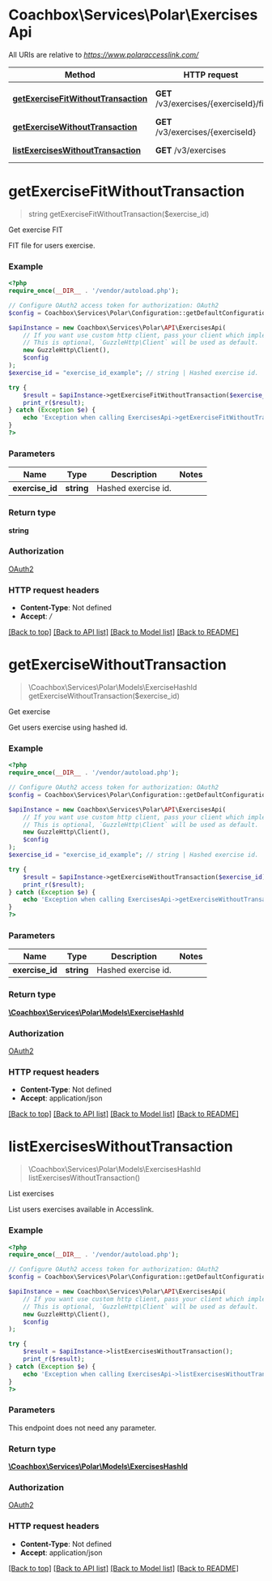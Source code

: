 # Coachbox\Services\Polar\ExercisesApi

All URIs are relative to *https://www.polaraccesslink.com/*

Method | HTTP request | Description
------------- | ------------- | -------------
[**getExerciseFitWithoutTransaction**](ExercisesApi.md#getExerciseFitWithoutTransaction) | **GET** /v3/exercises/{exerciseId}/fit | Get exercise FIT
[**getExerciseWithoutTransaction**](ExercisesApi.md#getExerciseWithoutTransaction) | **GET** /v3/exercises/{exerciseId} | Get exercise
[**listExercisesWithoutTransaction**](ExercisesApi.md#listExercisesWithoutTransaction) | **GET** /v3/exercises | List exercises

# **getExerciseFitWithoutTransaction**
> string getExerciseFitWithoutTransaction($exercise_id)

Get exercise FIT

FIT file for users exercise.

### Example
```php
<?php
require_once(__DIR__ . '/vendor/autoload.php');

// Configure OAuth2 access token for authorization: OAuth2
$config = Coachbox\Services\Polar\Configuration::getDefaultConfiguration()->setAccessToken('YOUR_ACCESS_TOKEN');

$apiInstance = new Coachbox\Services\Polar\API\ExercisesApi(
    // If you want use custom http client, pass your client which implements `GuzzleHttp\ClientInterface`.
    // This is optional, `GuzzleHttp\Client` will be used as default.
    new GuzzleHttp\Client(),
    $config
);
$exercise_id = "exercise_id_example"; // string | Hashed exercise id.

try {
    $result = $apiInstance->getExerciseFitWithoutTransaction($exercise_id);
    print_r($result);
} catch (Exception $e) {
    echo 'Exception when calling ExercisesApi->getExerciseFitWithoutTransaction: ', $e->getMessage(), PHP_EOL;
}
?>
```

### Parameters

Name | Type | Description  | Notes
------------- | ------------- | ------------- | -------------
 **exercise_id** | **string**| Hashed exercise id. |

### Return type

**string**

### Authorization

[OAuth2](../../README.md#OAuth2)

### HTTP request headers

 - **Content-Type**: Not defined
 - **Accept**: */*

[[Back to top]](#) [[Back to API list]](../../README.md#documentation-for-api-endpoints) [[Back to Model list]](../../README.md#documentation-for-models) [[Back to README]](../../README.md)

# **getExerciseWithoutTransaction**
> \Coachbox\Services\Polar\Models\ExerciseHashId getExerciseWithoutTransaction($exercise_id)

Get exercise

Get users exercise using hashed id.

### Example
```php
<?php
require_once(__DIR__ . '/vendor/autoload.php');

// Configure OAuth2 access token for authorization: OAuth2
$config = Coachbox\Services\Polar\Configuration::getDefaultConfiguration()->setAccessToken('YOUR_ACCESS_TOKEN');

$apiInstance = new Coachbox\Services\Polar\API\ExercisesApi(
    // If you want use custom http client, pass your client which implements `GuzzleHttp\ClientInterface`.
    // This is optional, `GuzzleHttp\Client` will be used as default.
    new GuzzleHttp\Client(),
    $config
);
$exercise_id = "exercise_id_example"; // string | Hashed exercise id.

try {
    $result = $apiInstance->getExerciseWithoutTransaction($exercise_id);
    print_r($result);
} catch (Exception $e) {
    echo 'Exception when calling ExercisesApi->getExerciseWithoutTransaction: ', $e->getMessage(), PHP_EOL;
}
?>
```

### Parameters

Name | Type | Description  | Notes
------------- | ------------- | ------------- | -------------
 **exercise_id** | **string**| Hashed exercise id. |

### Return type

[**\Coachbox\Services\Polar\Models\ExerciseHashId**](../Model/ExerciseHashId.md)

### Authorization

[OAuth2](../../README.md#OAuth2)

### HTTP request headers

 - **Content-Type**: Not defined
 - **Accept**: application/json

[[Back to top]](#) [[Back to API list]](../../README.md#documentation-for-api-endpoints) [[Back to Model list]](../../README.md#documentation-for-models) [[Back to README]](../../README.md)

# **listExercisesWithoutTransaction**
> \Coachbox\Services\Polar\Models\ExercisesHashId listExercisesWithoutTransaction()

List exercises

List users exercises available in Accesslink.

### Example
```php
<?php
require_once(__DIR__ . '/vendor/autoload.php');

// Configure OAuth2 access token for authorization: OAuth2
$config = Coachbox\Services\Polar\Configuration::getDefaultConfiguration()->setAccessToken('YOUR_ACCESS_TOKEN');

$apiInstance = new Coachbox\Services\Polar\API\ExercisesApi(
    // If you want use custom http client, pass your client which implements `GuzzleHttp\ClientInterface`.
    // This is optional, `GuzzleHttp\Client` will be used as default.
    new GuzzleHttp\Client(),
    $config
);

try {
    $result = $apiInstance->listExercisesWithoutTransaction();
    print_r($result);
} catch (Exception $e) {
    echo 'Exception when calling ExercisesApi->listExercisesWithoutTransaction: ', $e->getMessage(), PHP_EOL;
}
?>
```

### Parameters
This endpoint does not need any parameter.

### Return type

[**\Coachbox\Services\Polar\Models\ExercisesHashId**](../Model/ExercisesHashId.md)

### Authorization

[OAuth2](../../README.md#OAuth2)

### HTTP request headers

 - **Content-Type**: Not defined
 - **Accept**: application/json

[[Back to top]](#) [[Back to API list]](../../README.md#documentation-for-api-endpoints) [[Back to Model list]](../../README.md#documentation-for-models) [[Back to README]](../../README.md)

